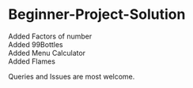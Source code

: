 # Beginner-Project-Solution
Added Factors of number\
Added 99Bottles\
Added Menu Calculator\
Added Flames

Queries and Issues are most welcome.

